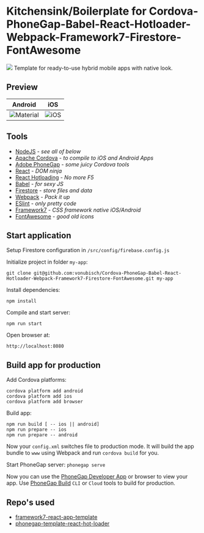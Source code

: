 # Kitchensink/Boilerplate for Cordova-PhoneGap-Babel-React-Hotloader-Webpack-Framework7-Firestore-FontAwesome
![](https://img.shields.io/github/issues/vonubisch/Cordova-PhoneGap-Babel-React-Hotloader-Webpack-Framework7-Firestore-FontAwesome.svg)
Template for ready-to-use hybrid mobile apps with native look.

## Preview
Android                    |  iOS
:-------------------------:|:-------------------------:
![Material](https://raw.github.com/vonubisch/Cordova-PhoneGap-Babel-React-Hotloader-Webpack-Framework7-Firestore-FontAwesome/master/res/demo/preview-android.png)  |  ![iOS](https://raw.github.com/vonubisch/Cordova-PhoneGap-Babel-React-Hotloader-Webpack-Framework7-Firestore-FontAwesome/master/res/demo/preview-ios.png)

## Tools
- [NodeJS](https://nodejs.org/) - *see all of below*
- [Apache Cordova](https://cordova.apache.org/) - *to compile to iOS and Android Apps*
- [Adobe PhoneGap](https://phonegap.com/) - *some juicy Cordova tools*
- [React](https://reactjs.org/) - *DOM ninja*
- [React Hotloading](https://github.com/gaearon/react-hot-loader) - *No more F5*
- [Babel](https://github.com/babel/babel) - *for sexy JS*
- [Firestore](https://firebase.google.com/docs/firestore/) - *store files and data*
- [Webpack](https://github.com/webpack/webpack) - *Pack it up*
- [ESlint](https://github.com/eslint/eslint) - *only pretty code*
- [Framework7](https://github.com/bencompton/framework7-react) - *CSS framework native iOS/Android*
- [FontAwesome](https://github.com/FortAwesome/Font-Awesome) - *good old icons*

## Start application
Setup Firestore configuration in `/src/config/firebase.config.js`

Initialize project in folder `my-app`:
```
git clone git@github.com:vonubisch/Cordova-PhoneGap-Babel-React-Hotloader-Webpack-Framework7-Firestore-FontAwesome.git my-app
```
Install dependencies:
```
npm install
```
Compile and start server:
```
npm run start
```
Open browser at:
```
http://localhost:8080
```
## Build app for production
Add Cordova platforms:
```
cordova platform add android
cordova platform add ios
cordova platform add browser
```
Build app:
```
npm run build [ -- ios || android]
npm run prepare -- ios
npm run prepare -- android
```
Now your `config.xml` switches file to production mode.
It will build the app bundle to `www` using Webpack and run `cordova build` for you.

Start PhoneGap server:
`phonegap serve`

Now you can use the [PhoneGap Developer App](http://docs.phonegap.com/getting-started/2-install-mobile-app/) or browser to view your app.
Use [PhoneGap Build](https://build.phonegap.com/) `CLI` or `Cloud` tools to build for production.

## Repo's used
- [framework7-react-app-template](https://github.com/bencompton/framework7-react-app-template)
- [phonegap-template-react-hot-loader](https://github.com/phonegap/phonegap-template-react-hot-loader)